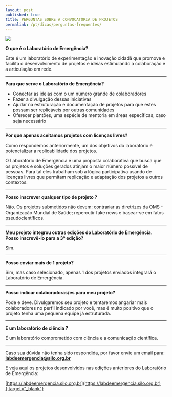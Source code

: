 ```yaml
---
layout: post
published: true
title: PERGUNTAS SOBRE A CONVOCATÓRIA DE PROJETOS
permalink: /pt/dicas/perguntas-frequentes/
---
```


![](/3ed/media/images/covers/perguntas.jpg)



**O que é o Laboratório de Emergência?**
  
Este é um laboratório de experimentação e inovação cidadã que promove e facilita o desenvolvimento de projetos e ideias estimulando a colaboração e a articulação em rede.
  
---
  
**Para que serve o Laboratório de Emergência?**
  
* Conectar as ideias com o um número grande de colaboradores 
* Fazer a divulgação dessas iniciativas
* Ajudar na estruturação e documentação de projetos para que estes possam ser replicáveis por outras comunidades
* Oferecer plantões, uma espécie de mentoria em áreas específicas, caso seja necessário

---
  
**Por que apenas aceitamos projetos com licenças livres?**
  
Como respondemos anteriormente, um dos objetivos do laboratório é potencializar a replicabilidade dos projetos.
  
O Laboratório de Emergência é uma proposta colaborativa que busca que os projetos e soluções gerados atinjam o maior número possível de pessoas. Para tal eles trabalham sob a lógica participativa usando de licenças livres que permitam replicação e adaptação dos projetos a outros contextos.
  
---

**Posso inscrever qualquer tipo de projeto ?**
  
Não. Os projetos submetidos não devem:  contrariar as diretrizes da OMS - Organização Mundial de Saúde;   repercutir fake news e basear-se em fatos pseudocientíficos. 
   
---
  
**Meu projeto integrou outras edições do Laboratório de Emergência. Posso inscrevê-lo para a 3ª edição?**
  
Sim.

---

**Posso enviar mais de 1 projeto?**
  
Sim, mas caso selecionado, apenas 1 dos projetos enviados integrará o Laboratório de Emergência.

---

**Posso indicar colaboradoras/es para meu projeto?**
  
Pode e deve. Divulgaremos seu projeto e tentaremos angariar mais colaboradores no perfil indicado por você, mas é muito positivo que o projeto tenha uma pequena equipe já estruturada.

---

**É um laboratório de ciência ?**
  
É um laboratório comprometido com ciência e a comunicação científica. 

---
  
Caso sua dúvida não tenha sido respondida, por favor envie um email para: **labdeemergencia@silo.org.br**
  
E veja aqui os projetos desenvolvidos nas edições anteriores do Laboratório de Emergência:
  
[https://labdeemergencia.silo.org.br](https://labdeemergencia.silo.org.br){:target="_blank"}

